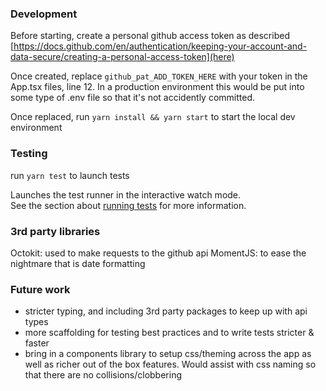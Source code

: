 ### Development

Before starting, create a personal github access token as described [https://docs.github.com/en/authentication/keeping-your-account-and-data-secure/creating-a-personal-access-token](here)

Once created, replace `github_pat_ADD_TOKEN_HERE` with your token in the App.tsx files, line 12. In a production environment this would be put into some type of .env file so that it's not accidently committed.

Once replaced, run
`yarn install && yarn start` to start the local dev environment

### Testing

run `yarn test` to launch tests

Launches the test runner in the interactive watch mode.\
See the section about [running tests](https://facebook.github.io/create-react-app/docs/running-tests) for more information.

### 3rd party libraries
Octokit: used to make requests to the github api
MomentJS: to ease the nightmare that is date formatting

### Future work
- stricter typing, and including 3rd party packages to keep up with api types
- more scaffolding for testing best practices and to write tests stricter & faster
- bring in a components library to setup css/theming across the app as well as richer out of the box features. Would assist with css naming so that there are no collisions/clobbering


